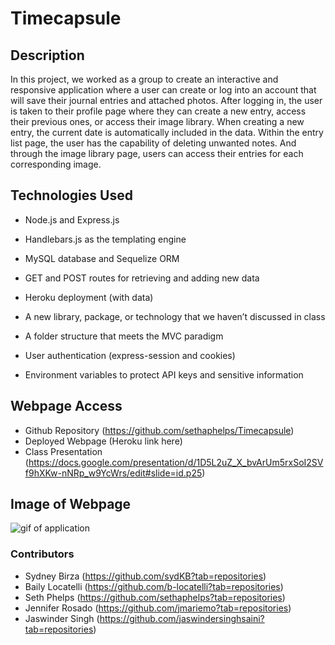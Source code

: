 # Timecapsule

## Description

In this project, we worked as a group to create an interactive and responsive application where a user can create or log into an account that will save their journal entries and attached photos. After logging in, the user is taken to their profile page where they can create a new entry, access their previous ones, or access their image library. When creating a new entry, the current date is automatically included in the data. Within the entry list page, the user has the capability of deleting unwanted notes. And through the image library page, users can access their entries for each corresponding image. 


## Technologies Used

- Node.js and Express.js 

- Handlebars.js as the templating engine

- MySQL database and Sequelize ORM

- GET and POST routes for retrieving and adding new data

- Heroku deployment (with data)

- A new library, package, or technology that we haven’t discussed in class

- A folder structure that meets the MVC paradigm

- User authentication (express-session and cookies)

- Environment variables to protect API keys and sensitive information


## Webpage Access
 - Github Repository (https://github.com/sethaphelps/Timecapsule)
 - Deployed Webpage (Heroku link here)
 - Class Presentation (https://docs.google.com/presentation/d/1D5L2uZ_X_bvArUm5rxSoI2SVf9hXKw-nNRp_w9YcWrs/edit#slide=id.p25)


## Image of Webpage
![gif of application](demo.gif)


### Contributors
- Sydney Birza (https://github.com/sydKB?tab=repositories)
- Baily Locatelli (https://github.com/b-locatelli?tab=repositories)
- Seth Phelps (https://github.com/sethaphelps?tab=repositories)
- Jennifer Rosado (https://github.com/jmariemo?tab=repositories)
- Jaswinder Singh (https://github.com/jaswindersinghsaini?tab=repositories)
